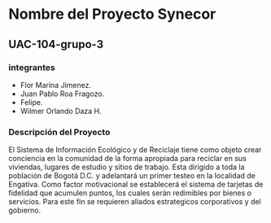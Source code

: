 # Nombre del Proyecto Synecor

## UAC-104-grupo-3

### integrantes
- Flor Marina Jimenez.
- Juan Pablo Roa Fragozo.
- Felipe.
- Wilmer Orlando Daza H.

### Descripción del Proyecto
El Sistema de Información Ecológico y de Reciclaje tiene como objeto crear conciencia en la comunidad de la forma apropiada para reciclar en sus viviendas, lugares de estudio y sitios de trabajo.
Esta dirigido a toda la población de Bogotá D.C. y adelantará un primer testeo en la localidad de Engativa.
Como factor motivacional se establecerá el sistema de tarjetas de fidelidad que acumulen puntos, los cuales serán redimibles por bienes o servicios.  Para este fin se requieren aliados estrategicos corporativos y del gobierno.

